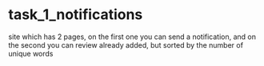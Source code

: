 # task_1_notifications
site which has 2 pages, on the first one you can send a notification, and on the second you can review already added, but sorted by the number of unique words
